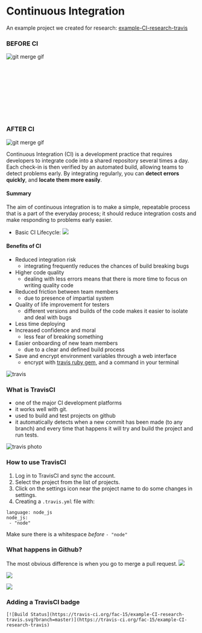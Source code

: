 # Continuous Integration

An example project we created for research: [example-CI-research-travis](https://github.com/fac-15/example-CI-research-travis)

### BEFORE CI
![git merge gif](https://media.giphy.com/media/cFkiFMDg3iFoI/giphy.gif)

<br>
<br>
<br>
<br>
<br>
<br>
<br>
<br>

### AFTER CI
![git merge gif](https://media.giphy.com/media/D0WOL0ogZIoG4/giphy.gif)


Continuous Integration (CI) is a development practice that requires developers to integrate code into a shared repository several times a day. Each check-in is then verified by an automated build, allowing teams to detect problems early. By integrating regularly, you can **detect errors quickly**, and **locate them more easily**.

#### Summary 
The aim of continuous integration is to make a simple, repeatable process that is a part of the everyday process; it should reduce integration costs and make responding to problems early easier.  

- Basic CI Lifecycle:
![](https://code-maze.com/wp-content/uploads/2016/02/ci-cycle-2.png)

#### Benefits of CI
- Reduced integration risk 
  - integrating frequently reduces the chances of build breaking bugs
-  Higher code quality
    -  dealing with less errors means that there is more time to focus on writing quality code
-  Reduced friction between team members
    -  due to presence of impartial system
-  Quality of life improvement for testers
    -  different versions and builds of the code makes it easier to isolate and deal with bugs
-  Less time deploying
-  Increased confidence and moral
    -  less fear of breaking something
-  Easier onboarding of new team members
    -  due to a clear and defined build process
-  Save and encrypt environment variables through a web interface
    -  encrypt with [travis ruby gem](https://docs.travis-ci.com/user/encryption-keys/), and a command in your terminal



![travis](http://upload.wikimedia.org/wikipedia/commons/thumb/f/f9/Travis_Logo.png/440px-Travis_Logo.png)




### What is TravisCI
- one of the major CI development platforms
- it works well with git.
- used to build and test projects on github
- it automatically detects when a new commit has been made (to any branch) and every time that happens it will try and build the project and run tests.



![travis photo](https://i.imgur.com/ZkCbJPy.png)



### How to use TravisCI

1. Log in to TravisCI and sync the account. 
2. Select the project from the list of projects. 
3. Click on the settings icon near the project name to do some changes in settings.
4. Creating a `.travis.yml` file with: 

```
language: node_js
node_js:
 - "node"
```

Make sure there is a whitespace _before_ ```- "node"```

### What happens in Github?
The most obvious difference is when you go to merge a pull request.
![](https://i.imgur.com/QWtkHu6.png)

![](https://i.imgur.com/vVh2d6I.png)

![](https://media.giphy.com/media/xT77XWum9yH7zNkFW0/giphy.gif)

### Adding a TravisCI badge

```
[![Build Status](https://travis-ci.org/fac-15/example-CI-research-travis.svg?branch=master)](https://travis-ci.org/fac-15/example-CI-research-travis)
```



